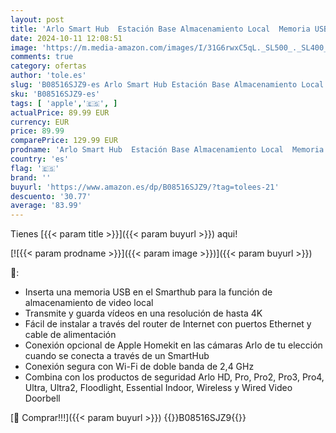 ```yaml
---
layout: post
title: 'Arlo Smart Hub  Estación Base Almacenamiento Local  Memoria USB  WiFi 2 4 Y 5 GHz  SmartHub  Compatible Con Arlo Cámaras Y Videoporteros  Conectividad Apple HomeKit  Cable Ethernet  VMB4540'
date: 2024-10-11 12:08:51
image: 'https://m.media-amazon.com/images/I/31G6rwxC5qL._SL500_._SL400_.jpg'
comments: true
category: ofertas
author: 'tole.es'
slug: 'B08516SJZ9-es Arlo Smart Hub Estación Base Almacenamiento Local Memoria...'
sku: 'B08516SJZ9-es'
tags: [ 'apple','🇪🇸', ]
actualPrice: 89.99 EUR
currency: EUR
price: 89.99
comparePrice: 129.99 EUR
prodname: 'Arlo Smart Hub  Estación Base Almacenamiento Local  Memoria USB  WiFi 2 4 Y 5 GHz  SmartHub  Compatible Con Arlo Cámaras Y Videoporteros  Conectividad Apple HomeKit  Cable Ethernet  VMB4540'
country: 'es'
flag: '🇪🇸'
brand: ''
buyurl: 'https://www.amazon.es/dp/B08516SJZ9/?tag=tolees-21'
descuento: '30.77'
average: '83.99'
---
```


Tienes [{{< param title >}}]({{< param buyurl >}}) aqui!

[![{{< param prodname >}}]({{< param image >}})]({{< param buyurl >}})

🔎:

- Inserta una memoria USB en el Smarthub para la función de almacenamiento de video local
- Transmite y guarda vídeos en una resolución de hasta 4K
- Fácil de instalar a través del router de Internet con puertos Ethernet y cable de alimentación
- Conexión opcional de Apple Homekit en las cámaras Arlo de tu elección cuando se conecta a través de un SmartHub
- Conexión segura con Wi-Fi de doble banda de 2,4 GHz
- Combina con los productos de seguridad Arlo HD, Pro, Pro2, Pro3, Pro4, Ultra, Ultra2, Floodlight, Essential Indoor, Wireless y Wired Video Doorbell

[🛒 Comprar!!!]({{< param buyurl >}})
{{<world>}}B08516SJZ9{{</world>}}
